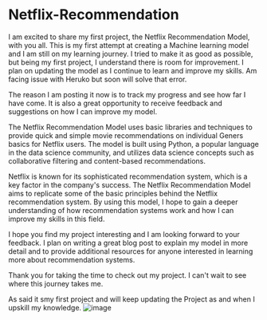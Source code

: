 # Netflix-Recommendation

I am excited to share my first project, the Netflix Recommendation Model, with you all. This is my first attempt at creating a Machine learning model and I am still on my learning journey. I tried to make it as good as possible, but being my first project, I understand there is room for improvement. I plan on updating the model as I continue to learn and improve my skills. Am facing issue with Heruko but soon will solve that error.

The reason I am posting it now is to track my progress and see how far I have come. It is also a great opportunity to receive feedback and suggestions on how I can improve my model.

The Netflix Recommendation Model uses basic libraries and techniques to provide quick and simple movie recommendations on individual Geners basics for Netflix users. The model is built using Python, a popular language in the data science community, and utilizes data science concepts such as collaborative filtering and content-based recommendations.

Netflix is known for its sophisticated recommendation system, which is a key factor in the company's success. The Netflix Recommendation Model aims to replicate some of the basic principles behind the Netflix recommendation system. By using this model, I hope to gain a deeper understanding of how recommendation systems work and how I can improve my skills in this field.

I hope you find my project interesting and I am looking forward to your feedback. I plan on writing a great blog post to explain my model in more detail and to provide additional resources for anyone interested in learning more about recommendation systems.

Thank you for taking the time to check out my project. I can't wait to see where this journey takes me.

As said it smy first project and will keep updating the Project as and when I upskill my knowledge.
![image](https://user-images.githubusercontent.com/111279439/215624323-adced03b-8750-431f-9f5d-6a6a768bcb85.png)
